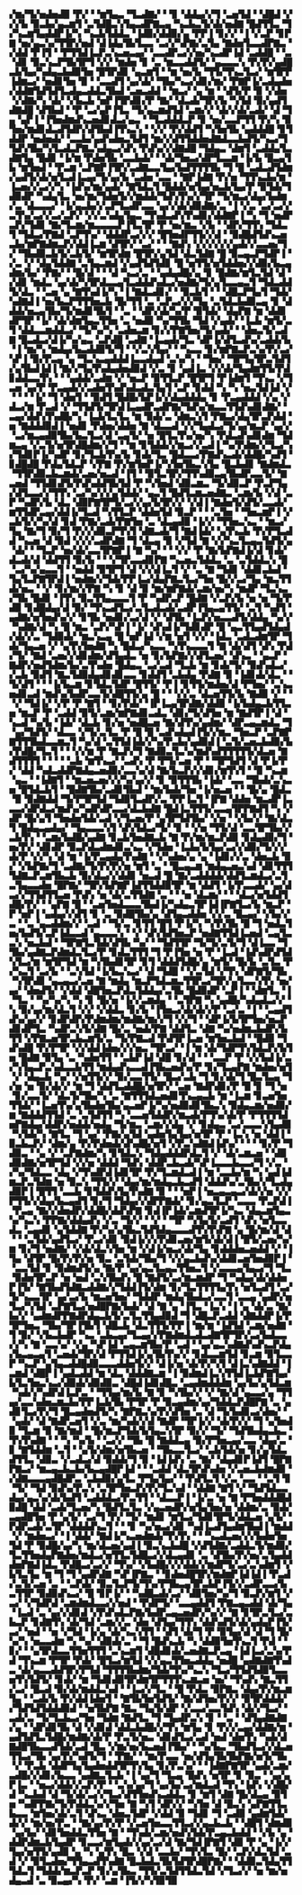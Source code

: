 ▞▆▞▜▞▅▟▅▟▉▝▛▞▝▝▆▜▄▃▝▜▃▟▇▞▝▝▊▝▟▟▄▞▞▜▝▃▅▜▟▝▝▟█▟▝▞▞▞▙▝▉▃▙▞▄▃▆▜▝▃▜▟█▃▚▜▄▃▟▛▇▃▄▝▚▃▙▃▜▞▟▞▅▟▇▝█▟▜▜▃▝▜▞▚▃▆▜▄▟▟▛▐▞▚▝▚▃▙▜▟▟▃▝▐▟▉▞▟▟▉▞▄▝▛▛▐▝▊▞▞▝▐▝▞▃▛▝▊▛▇▝▅▞▄▃▚▞▜▜▛▞▅▟▝▟▐▟▄▜▙▜▃▃▝▃▞▞▚▛▇▞▃▜▄▝▇▟▅▜▃▃▟▛▇▃▝▞▟▟▝▛▐▜▝▝▛▜▜▟▐▃▛▃▚▃▅▃▄▞▝▃▃▟▛▃▞▞▅▞▚▃▟▛▐▟▝▃▟▟█▝▝▃▝▟▊▝▉▃▚▃▛▜▙▜▛▜▝▞▞▝▆▟▅▝▊▝▃▝▆▃▃▟▟▜▞▝▄▃▃▃▚▝▛▞▛▞▄▟█▃▙▜▄▞▚▟▄▃▙▟▉▜▅▝█▜▛▟▊▝▄▃▆▜▝▝▆▝▅▞▙▝▜▜▞▜▚▃▜▃▞▝▆▜▛▛▐▟▆▃▞▝▅▟▊▜▅▝▉▝▝▃▃▟▜▝▄▞▟▞▝▜▙▞▚▃▞▟▊▞▆▞▝▛▇▛▐▞▃▟▄▟▅▞▟▟▇▜▟▜▟▜▃▟▄▃▟▟▃▜▙▟▝▃▅▃▟▟▝▝▆▃▞▝▄▝▆▝▝▟▜▞▛▝▉▝▞▟▅▝▞▟▇▞▚▝▟▞▝▞▙▃▙▝▅▛▐▜▛▟▊▞▛▝▇▞▝▟▃▟▞▜▛▞▙▝▚▜▟▝▉▞▄▟▜▟▇▟█▝▟▜▙▟▝▝▛▝▃▞▄▛▐▜▃▝▜▞▄▃▆▟▜▟▝▃▆▞▞▝▟▞▞▟▞▃▟▞▝▟▝▜▄▝▄▛▐▝▐▜▅▟▆▟▚▃▅▟▊▟▃▞▄▃▝▝▜▃▟▟▟▃▛▝▊▝▅▞▃▃▛▜▜▝▛▞▚▝▉▜▅▞▆▟▊▟▃▟▜▟▛▞▟▜▙▟▐▜▚▃▚▝▝▞▞▝▛▞▟▟▜▝▚▜▅▜▙▝▄▟▟▟█▝▊▜▟▟▛▝▅▟▅▟▞▝▃▃▙▞▄▟▚▟▅▃▜▟▜▝▆▞▞▟▜▜▟▟▅▟▇▟▃▃▙▟▜▞▚▃▞▜▜▟▚▜▙▞▚▜▃▟▃▛▇▃▚▟▄▃▞▟▚▝▛▟▚▞▞▟▇▟█▝▜▟▄▃▝▟▆▜▝▃▟▟▄▜▃▟▇▜▄▝█▟▊▝▐▞▆▝▛▟▅▜▙▝▃▃▙▟▞▝▝▟▞▜▅▃▞▟▛▜▃▃▆▝▐▞▙▝█▃▄▜▙▝▆▜▅▟▝▝▛▃▆▝▃▛▇▛▐▜▛▞▃▟▇▃▃▜▄▞▙▟▜▜▜▜▙▝▜▝█▝▃▟▃▟▜▟▆▞▄▟▜▞▟▞▅▜▃▟▐▃▄▞▜▞▄▞▙▝▃▟▅▝▃▃▝▝▇▛▐▟▇▝▛▞▅▝▜▜▚▃▙▞▆▝▐▃▅▞▞▃▞▞▚▝▐▟▚▞▆▞▄▟▞▝▇▜▟▃▜▝█▟▟▞▅▜▄▞▅▃▙▜▄▞▛▝▉▜▟▞▜▟▉▟▛▝▚▟▄▜▃▝▅▞▆▞▜▟▅▜▞▞▆▟▟▞▜▟▚▜▚▞▞▜▛▝▜▞▆▃▞▟▄▞▙▟▆▞▃▝▟▃▃▃▞▝▐▞▄▃▙▞▞▃▛▜▃▟▛▃▃▝▄▞▞▟▞▟▉▟▇▞▃▝▐▝▞▃▝▃▞▃▞▞▃▜▚▞▃▞▞▃▞▃▛▞▝▞▞▃▚▟▄▜▄▃▝▜▚▟▃▟▚▜▚▟▊▞▟▟▇▛▐▝▚▝▜▝▅▟▛▃▛▞▜▟▊▝▇▞▜▃▆▞▆▃▃▃▃▛▐▜▃▜▛▝▛▝▅▞▆▃▝▞▙▝▝▟▛▞▜▜▚▝▜▟▃▜▝▜▟▃▞▛▇▟▝▃▛▜▚▞▝▟▟▟▛▃▞▞▞▝█▜▅▟▛▜▜▞▞▟▝▝▉▟█▟▜▟▚▃▅▃▙▞▆▛▇▟▆▃▛▞▟▟▐▃▆▝▟▜▛▞▝▃▞▝▝▝▇▟▚▝▞▞▞▞▞▞▄▟▞▞▃▃▅▞▜▞▝▜▙▟▉▃▙▜▞▃▙▜▞▝▆▜▛▟▆▝█▜▛▞▄▜▟▝▟▃▜▟▇▝█▝▉▃▄▃▛▜▟▛▐▝▞▃▝▞▝▟▄▜▟▟▇▝▃▜▄▃▆▟▝▞▄▟▜▟▜▟▊▝█▝▅▜▜▞▅▜▟▟▅▞▞▟▉▞▙▃▄▟▆▞▙▞▝▛▇▞▝▝█▞▟▝▝▝▟▝▚▃▞▃▝▝▄▟▄▟█▞▄▝▊▝█▟▇▞▆▜▃▜▟▝▟▝▞▟▊▝▆▟▃▝▄▞▟▞▚▜▛▟▃▃▄▜▃▟▟▟▚▟▃▞▅▟▇▞▜▞▄▜▃▃▄▃▜▝▜▟▃▟▟▜▞▟▃▝▝▃▅▝▄▝▇▜▚▟▐▞▚▝▐▝▇▟▃▟▊▞▝▝▉▃▙▜▝▝▝▟█▃▛▜▄▜▝▜▟▞▚▟▇▟▐▝▅▞▙▃▛▜▜▜▅▃▙▝█▞▜▜▝▃▝▃▛▃▞▞▞▜▄▝▃▜▟▃▙▟▉▃▄▝▊▝▟▟▟▞▅▃▄▜▙▞▜▞▆▟▊▜▙▜▝▝▃▝▝▟▛▞▟▞▚▞▛▝▉▜▟▞▝▟▄▛▇▝▆▝▟▟▊▟▛▜▛▝▐▞▝▟▞▟▆▜▄▃▜▜▅▝▃▝▅▟▉▝▚▞▜▜▙▝▜▟▝▞▄▟▞▝▐▃▙▝▆▜▞▃▜▝▟▟▃▃▆▟▟▃▞▝▜▞▚▞▚▝▃▟▅▃▆▝▊▞▞▛▇▜▅▞▜▞▄▟▞▝▝▟▅▃▜▞▃▟▇▝█▃▟▃▞▟▐▞▚▞▄▃▝▃▛▟█▝▃▟▇▝▐▃▄▟▞▜▃▝▟▛▐▞▟▜▃▟▚▞▃▟▟▞▙▝▐▝▆▞▚▝▆▟▄▞▙▃▟▟▉▜▞▜▝▝▞▃▚▜▄▞▝▝▚▃▃▝▊▞▆▛▇▃▛▃▚▞▛▞▃▞▚▛▐▝▉▞▛▃▄▝▄▝▜▃▚▃▄▟▟▟▐▃▃▟▄▟▝▃▚▞▚▝▝▜▅▞▝▜▛▜▄▜▛▃▜▟▜▞▄▜▙▟▐▟▐▝▇▞▞▜▄▜▚▟▄▟▅▟▉▟▝▞▃▝▊▝▄▟▐▃▝▞▞▟▞▜▄▟▆▜▜▞▛▟▊▟▟▃▃▜▚▝▝▝▄▟▟▞▃▟▆▝▞▝▅▃▛▝▉▜▜▃▛▝█▜▛▜▝▛▐▟▆▜▝▜▚▃▝▞▜▃▅▝▄▞▛▝▛▃▄▟▞▞▃▟▅▜▚▟▚▟▃▟▃▜▄▜▝▃▛▝▊▟▟▝▚▝▚▝▅▃▜▟▐▟▝▞▝▝▝▝▐▞▝▜▝▟▅▜▝▝▉▟▜▝█▟█▞▙▛▐▞▞▟▄▟▟▟▄▝▊▝▛▃▄▟▟▟▝▞▄▝▞▟▃▞▆▝▛▃▟▝▞▝▜▜▟▜▞▜▛▟▐▃▄▟▛▃▟▛▇▞▜▟▚▞▆▃▃▜▜▟▚▟▊▟▇▞▝▃▄▞▟▟▚▜▚▟█▞▚▝▐▃▙▜▃▜▃▝▆▝▉▟▞▃▝▟▆▃▚▜▝▛▇▃▞▟▄▜▛▃▛▟▟▝▅▝▇▟▟▟▉▟▐▝▅▟▊▝▛▟▅▞▟▟▅▝▇▝▟▃▃▟▝▞▞▜▄▟▃▞▜▞▄▞▆▃▛▝▄▞▞▝▃▞▆▃▄▟▉▜▙▞▙▃▜▃▞▟▝▃▄▜▞▝▅▝█▜▃▜▚▞▅▞▚▝▛▟▃▟▚▟▊▟▆▝▜▟▆▃▄▝▞▃▜▞▅▜▛▟█▟▆▞▞▜▝▝▆▝▊▜▟▟▞▞▆▃▞▞▃▟▐▝▚▞▛▟▆▞▞▜▃▞▚▞▜▟▊▛▐▞▚▟▛▝▊▞▜▃▙▜▚▞▙▝▊▟▞▜▃▝█▟▃▃▞▛▇▟▚▃▟▞▟▟█▞▚▟▜▝▊▟█▟█▝▛▟▄▜▟▃▛▝▞▛▇▝▛▞▆▜▅▛▐▞▚▜▅▜▙▃▚▜▄▝█▃▙▟▊▝▇▟▆▟▃▝▜▜▛▟▉▃▙▃▆▟▞▃▅▞▅▃▟▝▐▜▝▝▉▜▃▜▛▞▜▜▚▟▉▃▄▜▙▟▛▃▃▜▞▝▇▃▅▟▝▜▜▟▊▟▜▞▛▟▚▟▟▜▙▜▟▝▛▝▚▜▅▟▝▟▉▃▆▃▝▜▞▟▉▃▛▝▛▃▛▜▄▞▟▜▃▃▞▞▜▜▚▝▃▞▚▞▞▞▄▜▟▟▞▝▄▃▜▝█▟▜▃▆▃▅▟▇▃▝▃▆▞▙▝▞▟▝▃▛▝▚▟▛▞▙▝▟▃▝▟▉▛▇▜▛▜▞▃▞▞▄▞▙▜▛▞▞▝▞▟▐▝▇▟▅▜▞▟▜▞▃▃▟▞▆▜▜▟▛▃▄▞▟▟▐▞▜▃▟▝▚▜▜▃▛▝▟▟▅▜▟▝▉▃▛▝▝▝▃▜▅▝▝▜▅▃▆▛▐▝▞▃▙▜▞▞▚▞▟▝▊▟▝▛▇▞▃▟▞▛▇▜▅▝▃▝▟▃▄▟▉▝▐▞▞▝▜▜▅▃▚▃▝▝▆▃▞▜▄▝▇▞▜▝▉▞▜▝▛▞▞▟▉▃▛▜▚▜▝▟▇▃▟▞▜▝▇▟▐▟▞▝▄▜▚▃▙▝▛▞▛▜▃▟▟▝▚▃▅▝▟▝▉▟▝▞▞▞▃▟▛▟▇▝▜▝▟▃▄▝▉▝▞▜▟▝▇▝▞▞▚▃▜▃▄▃▜▟▜▞▄▝▟▞▝▝▜▃▛▝▅▞▟▞▃▃▜▛▇▛▐▝▇▝▚▞▝▝▝▞▞▝▛▝▇▞▙▛▇▟▐▞▟▝▊▟▞▟▃▟▞▟▝▟▟▜▜▝▉▞▙▝▝▝▞▜▛▃▃▟▊▛▇▝▚▃▅▃▜▟▟▃▝▃▝▃▜▟▟▃▚▝█▝▃▞▚▞▄▃▃▜▝▝▅▟▟▝▉▜▛▜▝▟▝▞▞▟▐▃▜▝▞▝▃▝▇▝▜▟▊▝▟▟▊▃▙▟▝▜▄▜▃▛▇▜▛▟▐▝▅▟▆▞▞▜▟▞▛▛▐▃▞▟▄▛▇▃▜▃▞▜▅▝█▞▞▃▞▜▄▝▆▃▜▜▟▞▅▃▝▝▞▝▊▞▆▞▞▛▇▝▚▝▊▝▟▝▉▝▆▞▆▛▇▟▞▃▆▞▅▞▚▝▆▟▛▝▜▃▚▃▞▜▙▝█▟▊▝▐▜▚▝▉▃▜▜▄▃▃▃▜▝▛▝▚▟▛▃▛▝█▟▇▝▞▃▛▞▙▝▅▝▅▝▜▞▛▟▉▝▊▟█▟▄▞▟▝▉▞▝▜▚▃▟▜▃▞▃▜▃▟▃▟▞▃▟▛▐▜▄▃▄▜▜▞▝▃▜▝▚▟▜▝▄▟▇▞▅▜▅▟▚▞▞▝▊▜▙▝▅▟▊▞▃▞▟▝▞▝▟▜▙▝▐▃▛▞▅▃▃▟▜▞▟▟▄▝▚▞▞▝▚▟▇▞▟▝▚▝█▝▆▃▝▃▛▞▚▛▐▝▐▞▝▟▚▟▐▞▜▟▊▟▛▝█▝▄▃▜▜▄▟▜▟▄▟▞▟▞▞▃▝▜▟▉▟▞▝▆▃▚▃▄▝█▝▅▛▐▟▝▞▆▝▅▜▝▞▞▝▐▟▃▝▃▟▃▟▆▜▛▝▜▟▞▜▄▃▅▝▞▝▄▜▚▜▅▟▇▝▚▝█▟▃▞▚▃▃▝▚▜▚▃▃▃▜▝▇▝▟▞▟▜▝▟▚▝▛▟▞▜▞▝▇▟▝▃▅▞▞▟▊▟▆▞▟▜▄▟▃▝▅▝▊▞▙▛▇▞▞▟▜▃▅▞▝▟▚▃▝▝▄▃▛▝▇▟▛▞▅▟▜▟▆▞▙▞▃▜▚▟▅▝█▟▄▃▝▃▞▃▟▝▜▃▙▝▆▝▊▟▞▜▞▝▉▟▚▟▃▞▞▃▙▝▉▟▜▝▇▃▜▟▉▟▄▟▊▟▊▃▃▝▊▟▟▜▝▃▙▟▄▝▛▟▇▝▉▝▐▟▊▟▞▟▃▝▝▜▞▟▜▝▝▝▐▞▙▃▆▝▊▜▟▃▜▟▛▝█▜▜▞▝▛▐▝▊▜▜▞▆▟▅▞▟▝▛▜▅▞▝▃▚▃▅▟▊▃▟▝▆▟▚▞▙▟▛▃▃▜▞▟█▜▜▞▄▝█▝▝▝▞▞▃▝▟▃▅▜▜▞▙▝▇▟▉▝▞▝▝▝▞▝▜▟▐▞▝▞▛▝▛▝▇▜▝▝▊▞▛▟▞▝▐▛▐▃▄▜▛▟▇▞▟▟▉▝▐▞▙▟▄▃▙▜▜▃▅▝▆▃▛▝▛▝▃▟▟▝▉▜▞▃▆▞▆▛▇▟▊▃▟▃▝▟▊▞▜▞▟▜▅▝▆▝▇▟▜▛▐▝▟▝▚▃▟▝▚▞▙▝▐▟▞▝▟▃▙▝▊▞▅▝▅▟█▃▅▝▇▞▟▜▚▞▄▟▆▞▝▟▛▃▄▃▆▟▃▝▜▝▄▞▜▟▜▞▝▟▃▃▝▞▜▞▃▜▃▝▛▝█▝█▝▃▟▚▟▄▟▐▜▞▞▆▃▝▜▅▃▛▝▃▛▇▛▇▜▜▜▙▟▃▃▆▃▜▝▚▞▟▝▃▜▜▟▐▟▞▞▚▞▛▃▙▞▄▟▉▟▐▝▃▜▞▃▅▃▙▟▉▞▙▞▛▟█▞▜▃▜▝▝▝▞▞▆▝▛▝▇▃▛▞▜▝▇▟▉▃▜▃▚▞▆▟▚▟▜▜▜▜▜▞▟▃▅▝▇▟▜▜▜▜▝▝▝▝▝▃▙▝▆▜▚▃▞▝▃▟▚▝▛▝▛▜▞▃▅▝▛▝▝▜▛▜▟▜▝▟▝▛▐▞▛▞▝▟▟▝▚▟▃▟▟▛▇▟▄▃▅▟▉▞▃▃▚▞▟▝▇▞▙▃▛▞▞▟▊▞▆▜▚▜▝▝▉▝▚▃▆▝▄▃▝▝▐▟▇▜▝▝▆▃▅▃▅▞▞▞▚▞▄▞▞▝▊▝▉▜▜▜▙▝▐▟▞▝▃▃▝▜▙▟▞▃▚▃▅▝█▜▟▃▙▜▝▝█▟▇▜▙▞▃▟▊▜▙▟▝▝▆▞▙▟▞▜▅▝▐▞▅▃▅▝▝▝█▞▄▝█▟▃▝▉▝▉▟▇▟▟▝▜▞▛▜▛▜▟▝▜▟▉▜▃▟▛▞▃▝▛▛▐▃▜▝▐▛▇▝▟▟▅▝▆▃▟▛▐▃▃▃▞▟▛▟▃▞▆▟▚▞▚▟▛▟▛▃▃▞▟▃▙▟▇▝█▟▐▃▜▜▜▞▃▃▄▜▛▛▇▟▜▝▚▝▞▟▛▝█▞▄▜▝▜▅▟▅▜▟▞▃▟▝▞▜▃▅▞▛▝▄▜▛▜▟▜▙▞▝▞▅▝▝▞▙▞▞▝▇▞▟▃▜▝█▟▄▃▄▟▄▞▝▜▄▃▃▃▚▜▝▟▚▜▟▃▞▜▞▝▊▝▝▞▅▝▜▜▞▟▝▃▃▜▛▜▙▞▞▃▙▜▚▝▝▃▆▞▙▟█▞▄▟▇▝▊▃▙▜▅▟▇▃▙▝▇▝▛▞▆▞▆▃▛▟▉▝▊▟▄▟▉▞▜▝▅▞▛▞▝▟▊▟▛▝▉▃▛▟▃▟▆▟▊▃▚▃▝▞▜▟▅▝▐▃▙▞▙▜▄▞▃▞▞▟▉▞▜▞▞▞▟▞▛▝▞▞▚▝▟▝▆▝▐▞▛▃▄▟▄▜▚▟▇▝▝▞▚▟▅▞▄▝▄▝▐▟▊▞▞▃▝▟▅▃▙▝▉▞▝▞▙▛▇▞▜▝▃▟▇▞▜▞▛▞▛▞▅▝▆▜▝▃▝▝█▃▄▃▆▝▆▟▄▃▅▃▚▟▝▟▊▜▜▜▜▟▇▃▛▃▆▜▙▃▙▝▉▞▟▃▞▞▟▟▊▝▅▃▟▝█▝▇▞▃▟▟▟▟▞▟▟▜▃▆▟▃▞▃▜▃▜▄▃▃▟▅▝█▛▇▞▝▜▛▞▙▛▇▛▐▟▜▜▟▟▉▜▛▝▆▝▟▟▜▝▐▞▛▃▃▟▞▝▄▞▟▃▞▞▜▜▟▜▜▃▅▝▛▟▚▝▅▝▟▞▃▜▜▟▇▝▃▝▝▝▅▝▟▃▆▞▝▝▝▟▃▞▅▜▟▟▜▟█▞▛▞▝▝▄▛▇▝█▝▝▃▅▜▅▟▃▃▃▜▙▟▐▞▚▟▄▃▜▛▐▟▐▛▇▜▃▞▙▝▆▃▛▝▛▝▅▛▐▝▄▟▄▞▞▟▜▝▊▝▃▝▉▟█▜▙▞▄▝▟▜▄▃▟▟▅▝▞▞▃▝█▃▄▞▝▞▙▞▞▃▝▝▃▝▄▃▟▟▆▞▞▝▃▟▝▝▜▞▃▝▊▜▜▝█▜▝▛▐▞▚▝▚▜▚▜▙▝█▝▜▝▅▟▃▜▅▞▙▟▜▞▃▛▐▟▃▃▟▝▄▃▃▃▚▝▝▞▝▟▚▜▟▜▅▃▛▝▅▟▇▜▜▟▐▃▅▟▝▃▄▜▃▃▚▝▅▃▙▟▝▝▜▛▇▜▃▜▟▞▟▜▙▝▚▞▝▝▜▟▜▜▛▝▜▞▜▞▃▜▞▜▝▟▐▃▃▝▜▜▙▞▄▟▇▃▛▟▆▟▃▜▃▞▛▝▊▟▃▜▜▜▝▜▝▛▐▜▅▝▅▝▛▝▐▃▟▝▐▟▚▟▛▟▜▟▚▜▃▞▆▝▆▜▛▜▟▝▆▝▚▜▙▟▊▜▛▝▊▜▝▟▟▟▜▟█▞▄▝▆▜▞▝█▞▙▝▃▜▃▝▛▞▚▃▜▝▃▞▙▝▝▃▚▜▟▝▐▞▙▃▚▃▞▝▟▝▜▟█▝▝▞▃▜▟▝▞▜▚▝▟▛▇▜▞▜▙▝▚▜▛▟▊▝▄▃▄▃▞▃▅▝▇▝▆▟▄▝▆▃▛▜▟▃▆▃▜▜▛▃▞▜▛▞▄▜▃▃▚▜▚▝▅▞▄▞▝▟▅▟▜▞▝▞▟▟▝▟█▜▅▃▛▟▃▜▟▟▄▞▃▜▙▝█▟▉▟▛▝▃▛▐▝▝▟▆▜▃▝▐▝▜▃▝▝▚▞▚▞▚▝▚▝▊▝█▞▅▝▐▞▞▃▆▟▄▝▝▃▜▛▇▝▚▝▄▟█▞▚▟▄▟▃▞▞▝▚▝▉▞▄▞▆▞▟▃▜▝▞▞▝▞▟▟▃▝▊▞▙▝▐▜▅▃▞▟▞▟▞▞▛▝▃▞▃▝▐▝▝▃▄▟▜▟▚▞▄▞▞▝▊▟▛▟▛▞▛▟▆▟▆▞▆▟▇▞▆▞▞▜▝▞▞▜▝▝▟▛▐▞▙▜▛▜▅▞▅▃▛▟▊▟▛▜▃▝▚▟▛▃▚▜▞▟▇▝█▞▃▝▅▟▞▛▇▝▟▟▜▃▝▟▇▝▚▞▅▟▆▃▙▟▛▞▙▜▜▝▞▛▇▃▅▜▛▃▙▃▆▜▞▃▝▜▞▛▇▃▟▝▛▟▜▛▐▃▅▝▆▜▅▃▙▟▝▝█▟▉▝▜▟▚▟█▝▛▞▛▜▛▝▞▞▟▟▐▟▅▞▞▞▅▃▝▜▛▃▞▝▐▝▆▝▟▞▜▟▛▜▚▜▟▃▛▞▙▜▅▝█▟▇▝▉▜▄▝▃▝▚▟▅▜▜▝▝▃▙▛▐▟▝▟█▝▊▞▟▝▝▝▃▃▛▝▛▝▞▞▙▟▐▞▃▞▚▜▄▃▛▃▚▟▃▃▙▜▜▝▆▟▄▟▚▃▃▟▐▜▙▃▅▟▚▞▛▝▊▞▜▃▄▛▇▝▆▟▅▞▅▜▝▞▝▟▄▃▙▝▚▞▝▞▅▜▜▞▞▝▉▞▃▃▜▜▞▝█▃▞▃▙▝▜▝▊▞▟▞▜▝█▃▜▃▄▝▜▞▅▝▅▝▉▞▟▞▞▝▆▝▜▝▟▟▜▃▟▟█▞▅▜▛▞▝▃▅▝▇▟▛▟▊▞▛▝█▝▊▝▜▝▅▝▊▞▃▃▜▞▝▟▃▜▞▜▙▞▚▝▃▝▇▜▜▜▟▃▅▟▊▜▚▃▄▃▙▝▆▝▐▃▆▝▊▃▅▜▅▜▜▟▞▝▐▃▅▜▚▞▄▜▙▟▅▜▙▞▄▃▅▛▐▞▚▞▅▟▉▟▊▜▙▃▚▝▉▟▄▃▆▞▅▟▉▞▆▝▇▟▟▟▜▜▟▝▃▝▃▜▟▜▜▝▚▝▃▃▅▜▟▟▛▞▆▃▟▞▛▜▚▞▟▞▛▝▛▜▜▜▜▟▅▛▇▟▄▞▟▟▛▞▅▟▟▞▅▟▄▝▜▞▆▃▝▃▆▞▞▟▄▝▞▝▊▟▄▃▝▃▞▃▃▃▚▜▄▟▉▝▚▜▟▞▚▝▇▜▃▝▜▝▄▞▝▛▇▞▄▜▟▝▄▟▅▜▄▜▄▞▅▜▛▝▛▝▐▃▚▝▅▝▟▟▐▝▉▃▙▃▛▞▝▟▆▞▄▝▛▞▛▟▅▟▞▟▚▟█▞▅▜▝▞▛▃▚▟▇▟▐▟▚▞▝▝▝▝▊▞▛▝▜▟▉▃▝▝▄▝▞▝▃▛▇▟▆▞▚▝▊▜▟▃▚▝▜▟▄▟▟▟▛▟▃▜▝▞▝▟▞▃▆▃▅▝▝▟▉▟▉▟▇▞▅▜▛▜▟▝▞▞▅▝▟▟▟▝▜▟▚▝▟▟▛▃▙▃▟▞▚▛▐▃▃▃▙▃▃▞▜▝▞▃▝▞▚▞▜▟▃▃▝▟▄▝▞▜▚▟▛▟▐▟▊▜▛▝▛▞▜▃▆▟▃▟▐▝▆▝▃▃▙▞▆▝▚▝▄▟▐▟▆▃▛▃▜▟▆▝▅▝▉▃▚▝▜▜▞▞▝▟▄▞▆▞▆▟▄▃▙▃▟▜▝▟▟▟▚▞▃▜▙▞▞▜▃▟▄▟▉▛▐▝█▜▜▝▃▃▙▝▊▜▟▟▚▜▄▜▚▟▇▝▉▝▝▝▅▛▐▝▅▃▄▃▄▃▞▟▞▞▅▝▞▞▛▜▜▞▞▟▄▞▙▃▄▟▜▝▊▞▜▝▜▟▄▞▞▟▛▛▇▟▞▝▊▞▄▃▜▃▛▝▃▃▃▝▛▃▛▟▐▝▛▃▄▝▇▞▞▟▅▟▛▞▟▟█▞▟▟▚▛▇▝▊▟▐▛▐▟▞▃▆▟▜▛▐▞▚▃▝▟▄▃▆▜▄▃▚▞▚▃▚▝▛▛▇▞▟▟▄▟▚▝▞▃▝▜▞▞▝▝▞▝▝▜▛▝▚▜▄▜▞▃▟▜▝▟▚▝▅▜▃▃▟▃▝▃▄▟▊▝▄▜▟▟▇▝▛▞▚▞▄▜▙▃▜▟▜▟▄▃▃▃▟▜▚▜▚▛▇▝▄▝█▞▆▞▟▝▟▝▝▝▃▜▟▞▄▟▜▃▞▝▛▃▞▟▊▝▉▟▐▞▞▞▛▟▊▃▅▞▆▜▞▟▞▟▐▝█▜▞▃▅▞▚▞▆▝▊▞▜▝▅▟▇▞▝▞▟▞▟▃▚▜▅▝▆▝▞▟▐▞▅▃▞▟▞▜▄▝▊▟▟▟▅▃▅▟▟▝▞▝▐▜▄▝▟▜▛▝█▞▛▞▛▞▅▝▉▃▝▃▜▟▞▜▙▞▜▝▞▞▄▃▙▟▚▞▟▟▊▃▅▜▅▟▉▛▐▝▝▃▃▜▟▝▊▝▉▟▆▟▜▞▄▝▇▞▛▝▄▞▄▃▜▃▄▃▜▜▅▃▜▝▞▃▃▃▄▜▄▃▞▜▝▜▃▝▉▟▅▜▛▃▛▝▅▝▅▟▝▃▚▜▙▟▚▝█▝▇▟▜▞▃▞▆▃▆▟▛▝▜▝▚▟▄▞▟▞▟▟▅▛▐▜▞▝▇▜▙▟▜▟▇▃▟▟▇▞▞▜▟▟▐▜▞▟▆▝▊▞▜▃▜▜▜▜▄▜▚▝▅▜▃▟▜▝▃▞▜▞▚▃▃▜▛▝▄▞▃▞▙▝▆▃▅▜▅▞▝▜▟▟▛▝▆▟▄▜▙▟▃▞▃▃▜▝▃▃▄▝▄▟▛▞▅▜▃▞▚▜▟▝▃▛▇▜▃▞▅▟█▛▇▞▙▟▞▝▟▝▇▝▄▝▐▜▃▝▐▃▚▝▐▝▄▝▟▞▃▝▇▞▙▞▞▝▄▟▆▟▛▛▇▟▛▟▄▃▙▜▞▃▜▃▜▜▄▟▉▟▝▜▝▟█▃▛▃▟▟▝▟▇▟▟▛▐▞▛▜▛▜▅▃▝▜▙▞▜▛▐▜▙▜▝▟█▃▙▝▟▃▜▜▜▞▛▛▐▝▆▞▆▝▐▟▜▟▝▃▆▞▅▟▇▝▜▝▉▞▝▞▙▃▙▟▛▝▚▃▝▃▙▃▄▞▜▃▄▞▞▛▇▟▆▟▃▟▃▟▇▜▛▜▛▞▃▞▙▟▃▃▞▞▚▝▇▝▃▃▚▞▝▞▄▝▚▛▐▟▝▃▄▃▆▜▙▞▛▝▃▟▝▝▄▞▄▃▚▟▇▟▚▟▚▃▛▟▄▞▙▃▄▃▄▜▝▃▅▟▞▜▛▞▟▝▛▜▜▟▐▞▄▜▙▜▚▞▞▝▊▟▃▃▆▜▟▝▊▃▆▝▉▜▃▃▛▝▚▃▛▝▄▜▄▃▟▟█▟▉▃▃▃▟▟▅▜▞▞▝▟▐▞▅▝▟▞▛▞▚▜▝▟▐▃▚▟▇▟▟▝▐▃▆▟▝▟█▛▐▝▄▟▃▟▟▝▆▝▟▃▝▟▟▟▇▃▆▝▐▝▉▟▆▟▐▃▚▜▜▟▐▃▙▛▇▜▄▞▙▜▃▜▅▃▚▃▞▟▉▟▞▟▉▟▉▃▝▟█▟▐▟▊▟█▃▝▃▄▟▆▟▟▟▆▝▄▞▙▞▄▜▟▃▆▝▚▟▞▞▚▟▛▟▐▃▛▃▝▝▜▜▄▞▆▞▙▝▇▝▊▝▚▜▙▞▞▝▞▝▇▞▟▝▄▃▃▞▄▝▜▜▄▞▃▃▚▟▅▃▆▃▙▞▛▛▐▃▙▜▙▝▛▜▛▝▛▝▉▃▄▟▆▞▄▞▜▟▟▃▛▟█▛▇▝▃▝▄▟▊▜▃▞▛▞▜▝█▃▄▟▅▟▜▞▚▝▇▛▇▃▚▞▛▞▟▜▅▝▃▝▟▝▜▞▙▟▊▃▞▟▅▞▝▝▄▟▞▝▟▝▇▟▛▃▅▜▝▞▃▝▆▞▚▟▞▞▟▝▇▟▛▝▜▛▐▞▞▝▟▞▛▞▞▝▜▝▄▜▅▟▉▝▜▃▆▝▉▝▇▞▆▟▝▝█▞▆▃▛▜▟▞▙▜▄▃▚▜▛▝▉▞▞▝▜▞▝▜▟▜▙▟▄▃▙▃▝▜▚▜▚▟▇▝▝▝▚▝▚▞▙▝▝▃▞▞▝▜▙▝█▝▇▟▟▃▄▝▉▞▛▜▅▃▄▞▃▃▝▟▄▞▃▝▊▝▇▜▟▟▆▝▃▜▝▝▄▜▞▟▆▞▅▜▙▃▅▝▝▜▙▃▃▜▃▞▝▃▙▜▟▞▅▝▊▞▄▜▟▃▟▜▜▃▝▟▉▃▝▞▃▟▃▞▟▝▉▟▟▞▜▝▉▝▐▟▐▟▚▝▃▝▇▞▝▟▄▟▊▛▐▟▜▝█▛▇▛▇▃▞▝▆▃▄▃▙▃▙▞▙▃▄▟█▛▐▟▝▝▝▃▟▟▝▟▃▜▛▟▚▟▅▝▞▃▅▃▙▟▆▟▉▝▞▟▇▃▃▃▄▟█▟▛▃▝▃▙▟▉▞▄▜▃▝▛▜▄▜▄▞▝▝▛▟▜▃▜▝▞▃▝▃▃▝▝▃▜▝▊▝▜▞▝▜▟▝▉▟▚▞▛▃▚▝▃▜▛▜▅▃▛▞▛▞▜▃▚▟▝▝▟▟▇▝▇▜▝▞▝▜▟▜▟▃▃▟▄▞▄▃▚▞▟▞▙▟▜▝▃▟▟▟▃▞▛▃▜▜▝▝▟▃▃▛▐▝▐▞▃▝▅▝▇▝▛▜▅▟▟▟█▟▉▟█▝▟▟▝▃▟▞▜▃▅▞▚▝█▟▜▃▜▃▝▞▄▃▅▟▛▞▅▜▄▜▅▞▅▝▟▟▆▞▃▝▉▟▞▃▄▟█▜▅▝▛▝▄▜▞▝▃▞▜▝▛▞▝▜▞▝▆▟▊▝▆▜▃▞▜▟▊▜▛▜▞▟▟▃▅▝▄▜▞▝▛▟▛▃▟▞▃▜▛▝▟▟▟▟▚▃▜▝▝▝▊▝▚▞▅▃▞▟▊▝▚▟▐▃▟▜▄▟▆▜▙▟▐▝▆▟▟▝▞▝▆▟▅▃▞▝▐▝▟▟▞▝▇▟▐▞▚▃▅▟▆▟▞▜▚▜▚▝▝▝▚▃▟▃▅▞▞▞▙▟▅▜▅▜▟▝▛▝▉▟█▞▄▞▚▝▆▞▟▃▅▞▄▟▐▝▉▃▚▃▙▟█▝▞▟▜▟▇▞▃▟▟▃▜▞▆▟▉▞▜▃▜▜▅▟▄▛▇▟▅▞▆▟▃▞▅▜▜▃▜▟█▃▞▞▟▃▄▟▊▝▃▝▟▜▙▞▛▞▅▞▃▜▄▟▟▟▅▛▇▟▐▟▃▝▛▟█▃▞▃▞▞▝▜▚▞▝▞▙▟█▞▞▞▟▟▞▞▆▟▛▜▞▃▞▃▚▟▆▜▝▞▙▜▃▜▄▝▆▝▜▝▜▝▄▟▛▟▇▝▚▛▐▛▇▃▝▝▊▟▅▟█▜▛▞▆▟▆▛▐▟▐▟▐▝▛▃▟▞▃▜▞▃▅▝▃▝▝▃▛▟▞▝▉▃▜▃▛▜▞▜▚▞▛▜▙▃▄▜▛▃▙▛▐▜▞▞▃▟▛▃▃▞▙▃▜▜▛▝▉▟▉▟▚▃▞▝█▝▊▛▐▞▝▝▚▟█▃▟▞▃▞▝▟▉▜▅▞▚▞▜▝▉▃▛▞▆▜▝▞▃▞▝▞▜▟▛▟▝▃▆▟▆▟▃▃▞▞▅▟▝▝▛▟▛▜▞▝▃▃▄▟▟▜▝▛▇▃▄▃▟▟▝▟▞▜▄▝▐▃▟▝▃▝▄▞▞▟▊▟▝▞▛▟▚▟▃▛▇▞▙▟▛▃▄▃▅▟▛▞▚▞▞▝▇▝▊▜▛▃▜▃▞▃▙▃▛▝▊▟▇▜▚▝▟▞▜▟▝▃▆▞▞▃▝▟▅▝▟▜▄▞▜▜▚▝▟▟▚▟▜▞▟▞▄▟▄▛▐▜▞▃▞▝▅▟▝▝▅▝▞▜▟▝▐▞▄▝▟▞▚▃▚▜▜▝▝▟▜▝▟▞▜▝▛▝▉▜▄▞▟▝▟▝▜▝█▞▚▞▚▝▅▃▃▟▆▝▚▝▚▞▝▟▉▟▞▃▝▝▜▝█▟▚▃▙▝▚▝▟▟▉▜▅▜▚▃▜▝▛▟▝▝▊▞▝▝▄▜▛▟▃▃▜▜▅▜▜▜▝▃▚▃▆▜▝▟█▟▊▟▞▃▅▟▇▃▛▃▄▝▐▟▐▃▞▃▚▞▛▟▝▜▚▃▆▝▛▜▛▝▛▟▞▝█▜▃▞▆▜▟▝▞▞▄▃▜▜▅▃▟▟▄▝▅▟█▝▄▟▇▟▇▜▚▟▃▝▟▞▄▃▃▟▟▜▛▞▛▜▟▝▜▜▜▜▙▟▆▞▜▟▞▜▚▞▚▃▚▝▜▃▞▜▜▟▜▟▉▜▃▃▅▜▚▜▟▜▞▝▊▟▞▝▆▝▜▟▊▟▉▜▛▟▆▜▛▜▜▜▚▃▆▃▅▝▅▞▝▜▚▟▚▝▇▃▜▜▞▃▞▝█▃▟▝▉▞▟▞▆▟▟▃▚▟▝▝▐▃▞▞▜▃▝▝█▝▛▟▃▝▉▛▇▃▝▟▄▞▛▞▆▃▆▜▄▝▝▃▟▞▙▝▛▞▟▟▐▟▅▜▝▝▇▜▙▜▅▜▟▜▞▝▇▞▟▜▅▞▛▞▞▝▉▜▛▟▟▟▞▞▜▟▜▟▜▟▟▟▉▟▝▝▅▜▙▛▇▝▇▃▝▜▄▜▞▟▛▝▞▃▃▞▃▃▜▟▚▝▟▞▞▜▃▞▝▃▟▞▃▝▜▞▜▃▙▃▞▜▅▝▜▟▆▝▇▟▜▃▝▜▝▜▄▟▛▃▚▝▊▝▝▃▝▝▟▜▄▟▇▟▇▞▄▝▝▟▛▟▊▜▙▝▟▝▞▟▊▟▝▟▟▃▙▟█▞▞▜▚▝▆▜▄▝▊▝▛▞▞▃▄▞▟▟▇▞▆▝▄▟▜▟▜▃▜▟█▞▆▟▇▞▟▞▛▝▛▃▜▞▅▃▝▟▊▟▜▃▞▃▟▝▅▟▝▟▅▜▚▝▚▟▞▟▇▟█▜▙▃▃▟▜▟▞▃▟▝█▃▝▞▆▞▅▞▙▃▅▟▐▜▙▞▝▝▚▞▙▃▝▜▙▟▜▃▞▞▟▃▅▜▜▃▞▜▙▝▄▞▛▞▚▟▜▞▜▝▝▛▇▞▝▝▆▞▛▃▃▝▅▞▟▜▄▜▙▜▙▛▇▞▅▜▞▜▙▝▞▝▛▃▙▝▟▟▛▜▄▜▄▟▅▟▟▜▛▜▚▜▄▝▊▞▛▃▚▞▝▝▐▟▇▛▇▜▛▝▄▟▞▃▆▞▃▟█▞▞▟▊▞▙▃▃▝▄▟▇▃▜▃▙▝▐▝▄▞▜▝▜▃▄▝█▟▚▝▅▜▛▝▊▝▉▃▝▝▄▞▄▛▐▃▝▝▅▃▞▟▟▞▞▃▛▞▛▝▝▃▚▞▄▞▜▝▄▞▙▞▃▞▆▟▃▟▝▜▚▝▐▟▚▝▞▟█▞▟▝▚▃▙▟▝▟▝▜▞▟▞▃▞▞▜▃▞▟▜▜▅▟▚▃▟▟▃▝▊▝▆▜▝▟▇▝█▞▟▃▄▝▉▜▅▝▚▟▛▛▇▞▜▞▛▟▟▃▚▞▞▜▅▝▇▝▚▜▝▟▛▞▞▝▚▜▅▝▟▝█▃▚▝▄▛▇▜▜▃▙▃▃▝▆▜▅▞▟▞▃▜▝▟▚▃▝▟▅▃▜▟▛▝▞▟▟▝▉▝▜▟▊▝▜▝▃▟▉▝▄▟▆▜▟▞▟▞▞▝▆▞▅▞▛▃▝▝▇▞▄▞▛▞▛▝▞▃▅▜▅▃▃▜▜▃▞▞▄▃▙▃▙▝▝▟█▜▝▟▆▟▉▝▄▞▙▞▝▟▊▜▅▟▟▃▜▜▅▝▇▝▝▜▚▟▞▃▆▞▅▟▚▜▟▞▛▃▄▃▙▟▟▝▝▞▙▝▄▝▟▟▛▟▆▃▙▜▄▟▛▝▊▃▃▞▆▜▄▟▞▞▄▞▃▞▟▝▇▞▜▟▐▛▇▜▝▟▉▝▛▝▄▝▐▞▞▜▄▞▅▜▜▞▄▟▉▝▄▝▚▝▄▜▚▝█▃▝▞▟▝▃▃▙▞▝▜▚▜▃▝█▞▝▃▛▞▟▃▜▟▝▃▟▝▞▝▉▜▃▟▅▞▜▜▄▃▟▜▚▟▇▝█▃▙▟▃▜▙▜▟▜▛▟█▛▇▞▝▝▟▟▉▃▜▟▄▜▜▜▟▃▜▝▜▟▟▞▆▃▛▃▛▝▊▞▄▜▙▃▝▜▜▞▃▜▟▜▜▟▃▜▟▝▞▜▃▞▞▝▅▝▆▞▅▟▄▃▟▝▃▝▉▃▄▞▚▝▛▞▝▃▆▝▐▜▞▞▚▜▉▜▉
